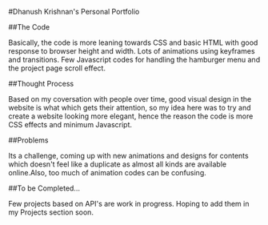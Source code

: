 #Dhanush Krishnan's Personal Portfolio

##The Code

Basically, the code is more leaning towards CSS and basic HTML with good response to browser height and width. Lots of animations using keyframes and transitions. Few Javascript codes for handling the hamburger menu and the project page scroll effect.

##Thought Process

Based on my coversation with people over time, good visual design in the website is what which gets their attention, so my idea here was to try and create a website looking more elegant, hence the reason the code is more CSS effects and minimum Javascript.

##Problems

Its a challenge, coming up with new animations and designs for contents which doesn't feel like a duplicate as almost all kinds are available online.Also, too much of animation codes can be confusing.

##To be Completed...

Few projects based on API's are work in progress. Hoping to add them in my Projects section soon.
